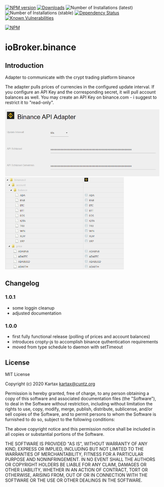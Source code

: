 [![NPM version](http://img.shields.io/npm/v/iobroker.binance.svg)](https://www.npmjs.com/package/iobroker.binance)
[![Downloads](https://img.shields.io/npm/dm/iobroker.binance.svg)](https://www.npmjs.com/package/iobroker.binance)
![Number of Installations (latest)](http://iobroker.live/badges/binance-installed.svg)
![Number of Installations (stable)](http://iobroker.live/badges/binance-stable.svg)
[![Dependency Status](https://img.shields.io/david/Kartax/iobroker.binance.svg)](https://david-dm.org/Kartax/iobroker.binance)
[![Known Vulnerabilities](https://snyk.io/test/github/Kartax/ioBroker.binance/badge.svg)](https://snyk.io/test/github/Kartax/ioBroker.binance)

[![NPM](https://nodei.co/npm/iobroker.binance.png?downloads=true)](https://nodei.co/npm/iobroker.binance/)


# ioBroker.binance
## Introduction
Adapter to communicate with the crypt trading platform binance

The adapter pulls prices of currencies in the configured update interval.
If you configure an API Key and the corresponding secret, it will pull account balances as well.
You may create an API Key on binance.com - i suggest to restrict it to "read-only".

![screenshot-1](screenshot-1.png) ![screenshot-2](screenshot-2.png)

## Changelog
### 1.0.1
- some loggin cleanup
- adjusted documentation
### 1.0.0
- first fully functional release (polling of prices and account balances)
- introduces cropty-js to accomplish binance quthentication requirements
- moved from type schedule to daemon with setTimeout

## License
MIT License

Copyright (c) 2020 Kartax <kartax@cuntz.org>

Permission is hereby granted, free of charge, to any person obtaining a copy
of this software and associated documentation files (the "Software"), to deal
in the Software without restriction, including without limitation the rights
to use, copy, modify, merge, publish, distribute, sublicense, and/or sell
copies of the Software, and to permit persons to whom the Software is
furnished to do so, subject to the following conditions:

The above copyright notice and this permission notice shall be included in all
copies or substantial portions of the Software.

THE SOFTWARE IS PROVIDED "AS IS", WITHOUT WARRANTY OF ANY KIND, EXPRESS OR
IMPLIED, INCLUDING BUT NOT LIMITED TO THE WARRANTIES OF MERCHANTABILITY,
FITNESS FOR A PARTICULAR PURPOSE AND NONINFRINGEMENT. IN NO EVENT SHALL THE
AUTHORS OR COPYRIGHT HOLDERS BE LIABLE FOR ANY CLAIM, DAMAGES OR OTHER
LIABILITY, WHETHER IN AN ACTION OF CONTRACT, TORT OR OTHERWISE, ARISING FROM,
OUT OF OR IN CONNECTION WITH THE SOFTWARE OR THE USE OR OTHER DEALINGS IN THE
SOFTWARE.
